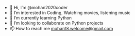 - 👋 Hi, I’m @mohan2020coder
- 👀 I’m interested in Coding, Watching movies, listening music
- 🌱 I’m currently learning Python
- 💞️ I’m looking to collaborate on Python projects
- 📫 How to reach me mohan18.welcome@gmail.com

<!---
mohan2020coder/mohan2020coder is a ✨ special ✨ repository because its `README.md` (this file) appears on your GitHub profile.
You can click the Preview link to take a look at your changes.
--->

